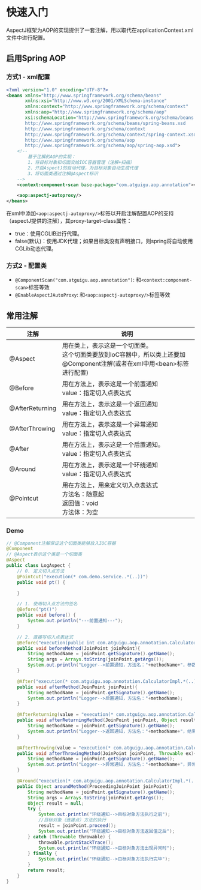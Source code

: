 # 快速入门
AspectJ框架为AOP的实现提供了一套注解，用以取代在applicationContext.xml文件中进行配置。

## 启用Spring AOP

### 方式1 - xml配置
```XML
<?xml version="1.0" encoding="UTF-8"?>
<beans xmlns="http://www.springframework.org/schema/beans"
       xmlns:xsi="http://www.w3.org/2001/XMLSchema-instance"
       xmlns:context="http://www.springframework.org/schema/context"
       xmlns:aop="http://www.springframework.org/schema/aop"
       xsi:schemaLocation="http://www.springframework.org/schema/beans
       http://www.springframework.org/schema/beans/spring-beans.xsd
       http://www.springframework.org/schema/context
       http://www.springframework.org/schema/context/spring-context.xsd
       http://www.springframework.org/schema/aop
       http://www.springframework.org/schema/aop/spring-aop.xsd">
    <!--
        基于注解的AOP的实现：
        1、将目标对象和切面交给IOC容器管理（注解+扫描）
        2、开启AspectJ的自动代理，为目标对象自动生成代理
        3、将切面类通过注解@Aspect标识
    -->
    <context:component-scan base-package="com.atguigu.aop.annotation"></context:component-scan>

    <aop:aspectj-autoproxy/>
</beans>
```
在xml中添加`<aop:aspectj-autoproxy/>`标签以开启注解配置AOP的支持（aspectJ提供的注解），其proxy-target-class属性：
* true：使用CGLIB进行代理。
* false(默认)：使用JDK代理；如果目标类没有声明接口，则spring将自动使用CGLib动态代理。

### 方式2 - 配置类
* `@ComponentScan("com.atguigu.aop.annotation")`: 和`<context:component-scan>`标签等效
* `@EnableAspectJAutoProxy`: 和`<aop:aspectj-autoproxy/>`标签等效

## 常用注解
|注解|说明|
|---|---|
|@Aspect|用在类上，表示这是一个切面类。<br/>这个切面类要放到IoC容器中，所以类上还要加@Component注解(或者在xml中用\<bean>标签进行配置)|
|@Before|用在方法上，表示这是一个前置通知<br/>value：指定切入点表达式|
|@AfterReturning|用在方法上，表示这是一个返回通知<br/>value：指定切入点表达式|
|@AfterThrowing|用在方法上，表示这是一个异常通知<br/>value：指定切入点表达式|
|@After|用在方法上，表示这是一个后置通知。<br/>value：指定切入点表达式|
|@Around|用在方法上，表示这是一个环绕通知<br/>value：指定切入点表达式|
|@Pointcut|用在方法上，用来定义切入点表达式<br/>方法名：随意起<br/>返回值：void<br/>方法体：为空|

### Demo
```java
// @Component注解保证这个切面类能够放入IOC容器
@Component
// @Aspect表示这个类是一个切面类
@Aspect
public class LogAspect {
    // 0. 定义切入点方法
    @Pointcut("execution(* com.demo.service..*(..))")
    public void pt() {

    }

    // 1. 使用切入点方法的签名
    @Before("pt()")  
    public void before() {
        System.out.println("---前置通知---");
    }

    // 2. 直接写切入点表达式
    @Before("execution(public int com.atguigu.aop.annotation.CalculatorImpl.*(..))")
    public void beforeMethod(JoinPoint joinPoint){
        String methodName = joinPoint.getSignature().getName();
        String args = Arrays.toString(joinPoint.getArgs());
        System.out.println("Logger-->前置通知，方法名："+methodName+"，参数："+args);
    }

    @After("execution(* com.atguigu.aop.annotation.CalculatorImpl.*(..))")
    public void afterMethod(JoinPoint joinPoint){
        String methodName = joinPoint.getSignature().getName();
        System.out.println("Logger-->后置通知，方法名："+methodName);
    }

    @AfterReturning(value = "execution(* com.atguigu.aop.annotation.CalculatorImpl.*(..))", returning = "result")
    public void afterReturningMethod(JoinPoint joinPoint, Object result){
        String methodName = joinPoint.getSignature().getName();
        System.out.println("Logger-->返回通知，方法名："+methodName+"，结果："+result);
    }

    @AfterThrowing(value = "execution(* com.atguigu.aop.annotation.CalculatorImpl.*(..))", throwing = "ex")
    public void afterThrowingMethod(JoinPoint joinPoint, Throwable ex){
        String methodName = joinPoint.getSignature().getName();
        System.out.println("Logger-->异常通知，方法名："+methodName+"，异常："+ex);
    }

    @Around("execution(* com.atguigu.aop.annotation.CalculatorImpl.*(..))")
    public Object aroundMethod(ProceedingJoinPoint joinPoint){
        String methodName = joinPoint.getSignature().getName();
        String args = Arrays.toString(joinPoint.getArgs());
        Object result = null;
        try {
            System.out.println("环绕通知-->目标对象方法执行之前");
            //目标对象（连接点）方法的执行
            result = joinPoint.proceed();
            System.out.println("环绕通知-->目标对象方法返回值之后");
        } catch (Throwable throwable) {
            throwable.printStackTrace();
            System.out.println("环绕通知-->目标对象方法出现异常时");
        } finally {
            System.out.println("环绕通知-->目标对象方法执行完毕");
        }
        return result;
    }
}
```
